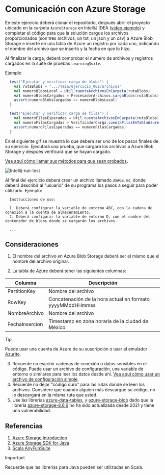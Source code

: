 # Comunicación con Azure Storage

En este ejercicio deberá clonar el repositorio, después abrir el proyecto ubicado en la carpeta `AzureStorage` en IntelliJ IDEA ([video ejemplo](https://teianet-my.sharepoint.com/:v:/g/personal/carlos_pena_teia_mx/EQRHRA6HWIBPpbXr_6XANqEBNGa0jFWEqG7NlUhwAdibUw?e=HlDkeS)) y completar el código para que la solución cargue los archivos proporcionados (son tres archivos, un txt, un json y un csv) a Azure Blob Storage e inserte en una tabla de Azure un registro por cada uno, indicando el nombre del archivo que se insertó y la fecha en que lo hizo.

Al finalizar la carga, deberá comprobar el número de archivos y registros cargados en la suite de pruebas `LearningSuite`.

Ejemplo:

```scala
  test("Ejecutar y verificar carga de blobs") {
    val rutaBlobs = ".../teia/ejercicio_001/archivos"
    val numeroBlobsLocal = Util.cuentaArchivosEnCarpeta(rutaBlobs)
    val numeroBlobsCargados = ProcesadorArchivos.cargaBlobs(rutaBlobs)
    assert(numeroBlobsCargados == numeroBlobsLocal)
  }

  test("Ejecutar y verificar carga de filas") {
    val numeroFilasEsperadas = Util.cuentaArchivosEnCarpeta(rutaBlobs)
    val numeroFilasCargadas = VerificadorCarga.cuentaFilasEnTablaAzure(nombreTAbla)
    assert(numeroFilasEsperadas == numeroFilasCargadas)
  }
```

En el siguiente gif se muestra lo que deberá ser uno de los pasos finales de su ejercicio. Ejecutará una prueba, que cargará los archivos a Azure Blob Storage y después verificará que se hayan cargado.

[Vea aquí cómo llamar sus métodos para que sean probados](https://teianet-my.sharepoint.com/:v:/g/personal/carlos_pena_teia_mx/ETkjNPAKIZJCmEj6oTPDoD8BTwQbVzHXEJv6o1jdaVpL-g?e=DQnwp4).

![Intellij-run-test](https://github.com/capemo42/teia-training/assets/89544452/ae1cd150-d3b0-4f08-8b6f-5de4dfa1f014)

Al final del ejercicio deberá crear un archivo llamado `USAGE.md`, donde deberá describir al "usuario" de su programa los pasos a seguir para poder utilizarlo. Ejemplo:

```
  Instrucciones de uso:

  1. Deberá configurar la variable de entorno ABC, con la cadena de conexión a la cuenta de almacenamiento.
  2. Deberá configurar la variable de entorno D, con el nombre del contenedor de blobs donde se cargarán los archivos.
  
  ...
```

## Consideraciones

1. El nombre del archivo en Azure Blob Storage deberá ser el mismo que el nombre del archivo original.

2. La tabla de Azure deberá tener las siguientes columnas:

| Columna        | Descripción                                               |
|----------------|-----------------------------------------------------------|
| PartitionKey   | Nombre del archivo                                        |
| RowKey         | Concatenación de la hora actual en formato yyyyMMddHHmmss |
| NombreArchivo  | Nombre del archivo                                        |
| FechaInsercion | Timestamp en zona horaria de la ciudad de México          |

> [!TIP]
> Puede usar una cuenta de Azure de su suscripción o usar el emulador [Azurite](https://github.com/Azure/Azurite).

3. Recuerde no escribir cadenas de conexión o datos sensibles en el código. Puede usar un archivo de configuración, una variable de entorno o similares para leer los datos desde ahí. [Vea aquí cómo usar un archivo de configuración simple](https://teianet-my.sharepoint.com/:v:/g/personal/carlos_pena_teia_mx/Ea8S1MQCE4ZIic014uOCMwsBMMm_bIPCyxfXH7rHZzwbJQ?e=9Aba3p).
4. Recuerde no dejar "código duro" para las rutas donde se leen los archivos. Considere que cuando alguien más descargue su código, no lo descargará en la misma ruta que usted.
5. Use las librerías [azure-data-tables.](https://mvnrepository.com/artifact/com.azure/azure-data-tables/12.4.0) y [azure-storage-blob](https://mvnrepository.com/artifact/com.azure/azure-storage-blob/12.25.4) dado que la librería [azure-storage-8.6.6](https://mvnrepository.com/artifact/com.microsoft.azure/azure-storage/8.6.6) no ha sido actualizada desde 2021 y tiene una vulnerabilidad.

## Referencias

1. [Azure Storage Introduction](https://learn.microsoft.com/en-us/azure/storage/common/storage-introduction)
2. [Azure Storage SDK for Java](https://github.com/Azure/azure-sdk-for-java/tree/main/sdk/storage)
3. [Scala AnyFunSuite](https://www.scalatest.org/scaladoc/3.1.2/org/scalatest/funsuite/AnyFunSuite.html)

> [!IMPORTANT]  
> Recuerde que las librerías para Java pueden ser utilizadas en Scala.
